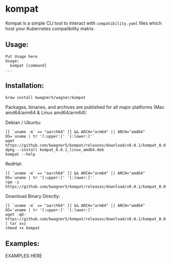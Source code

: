 
# kompat

Kompat is a simple CLI tool to interact with `compatibility.yaml` files which host your Kubernetes compatibility matrix.

## Usage:

```
Put Usage here
Usage:
  kompat [command]
...
```

## Installation:

```
brew install bwagner5/wagner/kompat
```

Packages, binaries, and archives are published for all major platforms (Mac amd64/arm64 & Linux amd64/arm64):

Debian / Ubuntu:

```
[[ `uname -m` == "aarch64" ]] && ARCH="arm64" || ARCH="amd64"
OS=`uname | tr '[:upper:]' '[:lower:]'`
wget https://github.com/bwagner5/kompat/releases/download/v0.0.1/kompat_0.0.1_${OS}_${ARCH}.deb
dpkg --install kompat_0.0.1_linux_amd64.deb
kompat --help
```

RedHat:

```
[[ `uname -m` == "aarch64" ]] && ARCH="arm64" || ARCH="amd64"
OS=`uname | tr '[:upper:]' '[:lower:]'`
rpm -i https://github.com/bwagner5/kompat/releases/download/v0.0.1/kompat_0.0.1_${OS}_${ARCH}.rpm
```

Download Binary Directly:

```
[[ `uname -m` == "aarch64" ]] && ARCH="arm64" || ARCH="amd64"
OS=`uname | tr '[:upper:]' '[:lower:]'`
wget -qO- https://github.com/bwagner5/kompat/releases/download/v0.0.1/kompat_0.0.1_${OS}_${ARCH}.tar.gz | tar xvz
chmod +x kompat
```

## Examples: 

EXAMPLES HERE